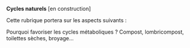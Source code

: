 **Cycles naturels** [en construction]


Cette rubrique portera sur les aspects suivants :


Pourquoi favoriser les cycles métaboliques ? Compost, lombricompost, toilettes sèches, broyage…
